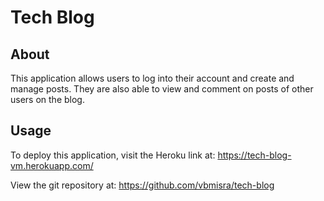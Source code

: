 # Tech Blog

## About
This application allows users to log into their account and create and manage posts. They are also able to view and comment on posts of other users on the blog.

## Usage
To deploy this application, visit the Heroku link at:
https://tech-blog-vm.herokuapp.com/

View the git repository at:
https://github.com/vbmisra/tech-blog
